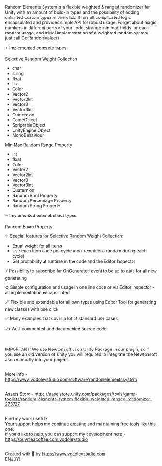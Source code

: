 Random Elements System is a flexible weighted & ranged randomizer for Unity with an amount of build-in types and the possibility of adding unlimited custom types in one click.
It has all complicated logic encapsulated and provides simple API for robust usage.
Forget about magic numbers in different parts of your code, strange min max fields for each random usage, and trivial implementation of a weighted random system - just call GetRandomValue()



⭐ Implemented concrete types:

Selective Random Weight Collection

 * char
 * string
 * float
 * int
 * Color
 * Vector2
 * Vector2Int
 * Vector3
 * Vector3Int
 * Quaternion
 * GameObject
 * ScriptableObject
 * UnityEngine.Object
 * MonoBehaviour

Min Max Random Range Property

 * int
 * float
 * Color
 * Vector2
 * Vector2Int
 * Vector3
 * Vector3Int
 * Quaternion
 * Random Bool Property
 * Random Percentage Property
 * Random String Property
​

⭐ Implemented extra abstract types:

Random Enum Property

 

✨ Special features for Selective Random Weight Collection:

- Equal weight for all items
- Use each item once per cycle (non-repetitions random during each cycle)
- Get probability at runtime in the code and the Editor Inspector



⚡ Possibility to subscribe for OnGenerated event to be up to date for all new generating

⚙️ Simple configuration and usage in one line code or via Editor Inspector - all implementation encapsulated

🪄 Flexible and extendable for all own types using Editor Tool for generating new classes with one click

✅ Many examples that cover a lot of standard use cases

✍️ Well-commented and documented source code


​

IMPORTANT: We use Newtonsoft Json Unity Package in our plugin, so if you use an old version of Unity you will required to integrate the Newtonsoft Json manually into your project.

<br>More info - https://www.vodoleystudio.com/software/randomelementssystem

<br>Assets Store - https://assetstore.unity.com/packages/tools/game-toolkits/random-elements-system-flexible-weighted-ranged-randomizer-273727


<br>Find my work useful?
<br>Your support helps me continue creating and maintaining free tools like this one.
<br>If you'd like to help, you can support my development here - https://buymeacoffee.com/vodoleystudio

<br>Created with 🧡 by https://www.vodoleystudio.com
<br>ENJOY!
